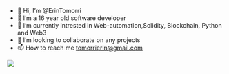 - 👋 Hi, I’m @ErinTomorri
- 👀 I’m a 16 year old software developer
- 🌱 I’m currently intrested in Web-automation,Solidity, Blockchain, Python and Web3
- 💞️ I’m looking to collaborate on any projects
- 📫 How to reach me tomorrierin@gmail.com

![](https://komarev.com/ghpvc/?username=ErinTomorri)
<!---
ErinTomorri/ErinTomorri is a ✨ special ✨ repository because its `README.md` (this file) appears on your GitHub profile.
You can click the Preview link to take a look at your changes.
--->
